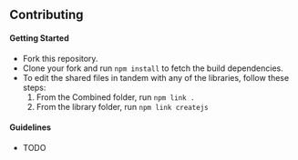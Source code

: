 ## Contributing

#### Getting Started
- Fork this repository.
- Clone your fork and run `npm install` to fetch the build dependencies.
- To edit the shared files in tandem with any of the libraries, follow these steps:
    1. From the Combined folder, run `npm link .`
    2. From the library folder, run `npm link createjs`

#### Guidelines

- TODO
